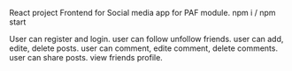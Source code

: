 React project Frontend for Social media app for PAF module.
npm i / npm start

User can register and login.
user can follow unfollow friends.
user can add, edite, delete posts.
user can comment, edite comment, delete comments.
user can share posts.
view friends profile.






